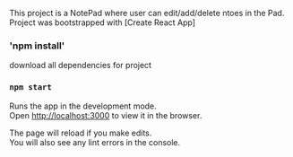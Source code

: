 This project is a NotePad where user can edit/add/delete ntoes in the Pad. Project was bootstrapped with [Create React App]
### 'npm install'
download all dependencies for project

### `npm start`

Runs the app in the development mode.<br>
Open [http://localhost:3000](http://localhost:3000) to view it in the browser.

The page will reload if you make edits.<br>
You will also see any lint errors in the console.

